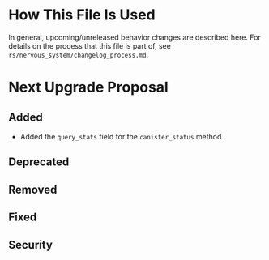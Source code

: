# How This File Is Used

In general, upcoming/unreleased behavior changes are described here. For details
on the process that this file is part of, see
`rs/nervous_system/changelog_process.md`.


# Next Upgrade Proposal

## Added

* Added the `query_stats` field for the `canister_status` method.

## Deprecated

## Removed

## Fixed

## Security
